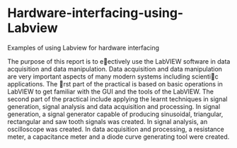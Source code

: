 # Hardware-interfacing-using-Labview
Examples of using Labview for hardware interfacing 

The purpose of this report is to eectively use the LabVIEW software in data acquisition and data
manipulation. Data acquisition and data manipulation are very important aspects of many modern
systems including scientic applications. The rst part of the practical is based on basic operations
in LabVIEW to get familiar with the GUI and the tools of the LabVIEW. The second part of
the practical include applying the learnt techniques in signal generation, signal analysis and data
acquisition and processing. In signal generation, a signal generator capable of producing sinusoidal,
triangular, rectangular and saw tooth signals was created. In signal analysis, an oscilloscope was
created. In data acquisition and processing, a resistance meter, a capacitance meter and a diode
curve generating tool were created.
